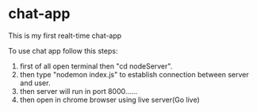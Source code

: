 # chat-app
This is my first realt-time chat-app

To use chat app follow this steps:
1. first of all open terminal then "cd  nodeServer".
2. then type "nodemon index.js" to establish connection between server and user.
3. then server will run in port 8000......
4. then open in chrome browser using live server(Go live)